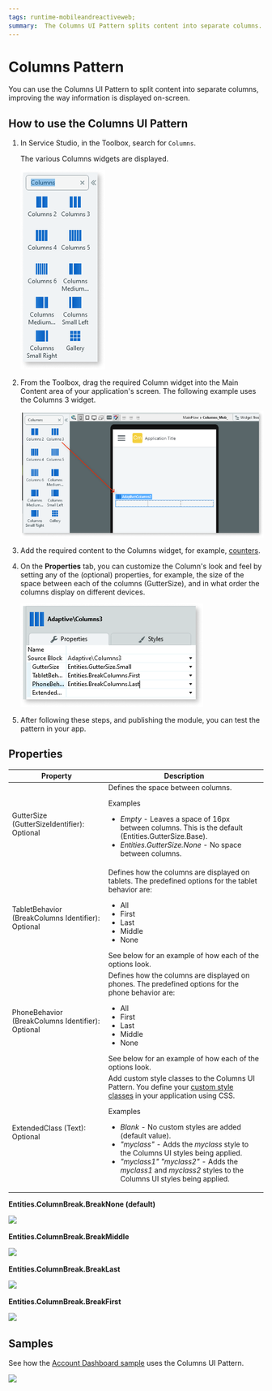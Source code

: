 ```yaml
---
tags: runtime-mobileandreactiveweb;  
summary:  The Columns UI Pattern splits content into separate columns.
---
```


# Columns Pattern

You can use the Columns UI Pattern to split content into separate columns, improving the way information is displayed on-screen. <!--You can configure the behavior using the properties. They will define how columns will stack in different devices. This is ideal to improve the way information is displayed across  different devices. You can use this pattern to display a list of elements side by side, with a different number of items per row on different devices. -->

<!-- The following is a preview of the different ways content can be split into columns:

![](images/Column_columns.png)-->

## How to use the Columns UI Pattern

1. In Service Studio, in the Toolbox, search for `Columns`.

    The various Columns widgets are displayed. 

    ![](images/columnsmob-image-1.png)

1. From the Toolbox, drag the required Column widget into the Main Content area of your application's screen. The following example uses the Columns 3 widget.

      ![](images/columnsmob-image-3.png)

1. Add the required content to the Columns widget, for example, [counters](../../../../develop/ui/patterns/web/numbers/counter.md).

1. On the **Properties** tab, you can customize the Column's look and feel by setting any of the (optional) properties, for example, the size of the space between each of the columns (GutterSize), and in what order the columns display on different devices. 

     ![](images/columnsmob-image-2.png)

1. After following these steps, and publishing the module, you can test the pattern in your app. 

## Properties

**Property** |  **Description** |  
---|---
GutterSize (GutterSizeIdentifier): Optional  | Defines the space between columns. <p>Examples</p><ul><li>_Empty_ - Leaves a space of 16px between columns. This is the default (Entities.GutterSize.Base). </li><li>_Entities.GutterSize.None_ - No space between columns.</li></ul>
TabletBehavior (BreakColumns Identifier): Optional  |  Defines how the columns are displayed on tablets. The predefined options for the tablet behavior are: <ul><li>All</li><li>First</li><li>Last</li><li>Middle</li><li>None</li></ul> See below for an example of how each of the options look.
PhoneBehavior (BreakColumns Identifier): Optional |  Defines how the columns are displayed on phones. The predefined options for the phone behavior are: <ul><li>All</li><li>First</li><li>Last</li><li>Middle</li><li>None</li></ul>See below for an example of how each of the options look.
ExtendedClass (Text): Optional  | Add custom style classes to the Columns UI Pattern. You define your [custom style classes](../../../../develop/ui/look-feel/css.md) in your application using CSS. <p>Examples</p><ul><li>_Blank_ - No custom styles are added (default value).</li><li>_"myclass"_ - Adds the _myclass_ style to the Columns UI styles being applied.</li><li>_"myclass1" "myclass2"_ - Adds the _myclass1_ and _myclass2_ styles to the Columns UI styles being applied.</li></ul>

**Entities.ColumnBreak.BreakNone (default)**

![](images/Column_break_none.png)  

**Entities.ColumnBreak.BreakMiddle**

![](images/Column_break_middle.png)

**Entities.ColumnBreak.BreakLast**

![](images/Column_break_last.png)

**Entities.ColumnBreak.BreakFirst**

![](images/Column_break_first.png)

## Samples

See how the [Account Dashboard sample](https://silkui.outsystems.com/Samples_Mobile.aspx#Mobile_Details-Samples_AccountDashboard) uses the Columns UI Pattern.

![](images/Sample_Account_Dashboard.png)
